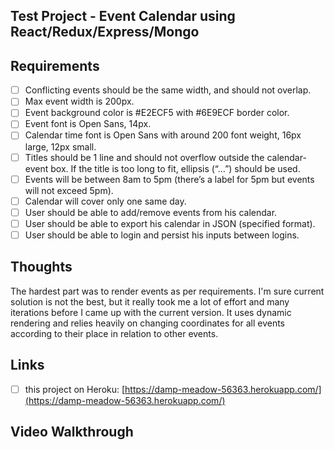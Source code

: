## Test Project - Event Calendar using React/Redux/Express/Mongo

## Requirements
- [ ] Conflicting events should be the same width, and should not overlap.
- [ ] Max event width is 200px.
- [ ] Event background color is #E2ECF5 with #6E9ECF border color.
- [ ] Event font is Open Sans, 14px.
- [ ] Calendar time font is Open Sans with around 200 font weight, 16px large, 12px small.
- [ ] Titles should be 1 line and should not overflow outside the calendar-event box. If the title is too long to fit, ellipsis (“…”) should be used.
- [ ] Events will be between 8am to 5pm (there’s a label for 5pm but events will not exceed 5pm).
- [ ] Calendar will cover only one same day.
- [ ] User should be able to add/remove events from his calendar.
- [ ] User should be able to export his calendar in JSON (specified format).
- [ ] User should be able to login and persist his inputs between logins.

## Thoughts
The hardest part was to render events as per requirements. I'm sure current solution is not the best, but it really took me a lot of effort and many iterations before I came up with the current version. It uses dynamic rendering and relies heavily on changing coordinates for all events according to their place in relation to other events.

## Links
- [ ] this project on Heroku: [https://damp-meadow-56363.herokuapp.com/](https://damp-meadow-56363.herokuapp.com/)

## Video Walkthrough
![]()
